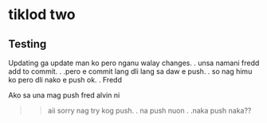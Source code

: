 # tiklod two

## Testing 

Updating
ga update man ko pero nganu walay changes. . unsa namani 
fredd
add to commit. . .pero e commit lang dli lang sa daw e push. . 
so nag himu ko pero dli nako e push ok. . Fredd


Ako sa una mag push fred alvin ni


>>aii sorry nag try kog push. . na push nuon . .naka push naka??